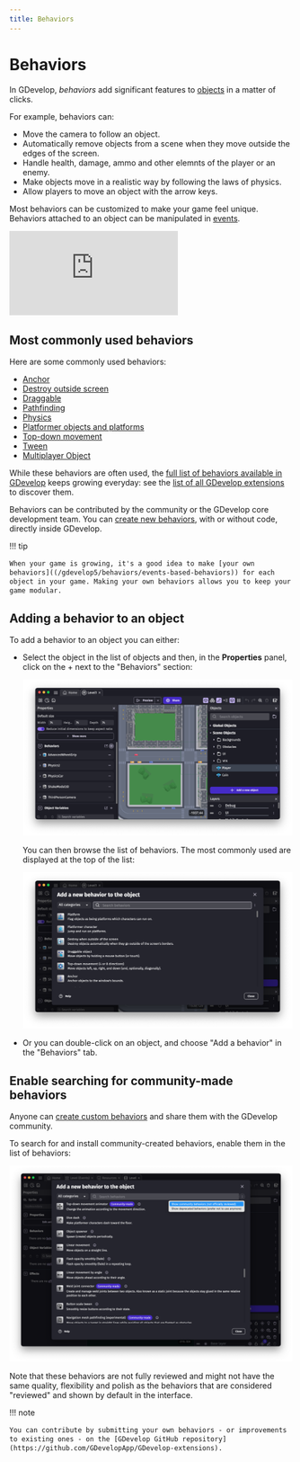 ```yaml
---
title: Behaviors
---
```

# Behaviors

In GDevelop, _behaviors_ add significant features to [objects](/gdevelop5/objects) in a matter of clicks.

For example, behaviors can:

* Move the camera to follow an object.
* Automatically remove objects from a scene when they move outside the edges of the screen.
* Handle health, damage, ammo and other elemnts of the player or an enemy.
* Make objects move in a realistic way by following the laws of physics.
* Allow players to move an object with the arrow keys.

Most behaviors can be customized to make your game feel unique. Behaviors attached to an object can be manipulated in [events](/gdevelop5/events).

<div class="video-container">
  <iframe src="https://www.youtube.com/embed/-U8WFcpUmMg" frameborder="0" allowfullscreen></iframe>
</div>

## Most commonly used behaviors

Here are some commonly used behaviors:

- [Anchor](/gdevelop5/behaviors/anchor)
- [Destroy outside screen](/gdevelop5/behaviors/destroyoutside)
- [Draggable](/gdevelop5/behaviors/draggable)
- [Pathfinding](/gdevelop5/behaviors/pathfinding)
- [Physics](/gdevelop5/behaviors/physics2)
- [Platformer objects and platforms](/gdevelop5/behaviors/platformer)
- [Top-down movement](/gdevelop5/behaviors/topdown)
- [Tween](/gdevelop5/behaviors/tween)
- [Multiplayer Object](/gdevelop5/all-features/multiplayer)

While these behaviors are often used, the [full list of behaviors available in GDevelop](/gdevelop5/extensions/) keeps growing everyday: see the [list of all GDevelop extensions](/gdevelop5/extensions/) to discover them.

Behaviors can be contributed by the community or the GDevelop core development team. You can [create new behaviors](/gdevelop5/behaviors/events-based-behaviors), with or without code, directly inside GDevelop.

!!! tip

    When your game is growing, it's a good idea to make [your own behaviors]((/gdevelop5/behaviors/events-based-behaviors)) for each object in your game. Making your own behaviors allows you to keep your game modular.

## Adding a behavior to an object

To add a behavior to an object you can either:

* Select the object in the list of objects and then, in the **Properties** panel, click on the + next to the "Behaviors" section:

  ![Add a behavior from the properties panel](./add-behavior-properties-panel.png)

  You can then browse the list of behaviors. The most commonly used are displayed at the top of the list:

  ![The list of behaviors](./add-behavior-list.png)

* Or you can double-click on an object, and choose "Add a behavior" in the "Behaviors" tab.

## Enable searching for community-made behaviors

Anyone can [create custom behaviors](/gdevelop5/behaviors/events-based-behaviors) and share them with the GDevelop community.

To search for and install community-created behaviors, enable them in the list of behaviors:

![Enable community behaviors](./community-behaviors.png)

Note that these behaviors are not fully reviewed and might not have the same quality, flexibility and polish as the behaviors that are considered "reviewed" and shown by default in the interface.

!!! note

    You can contribute by submitting your own behaviors - or improvements to existing ones - on the [GDevelop GitHub repository](https://github.com/GDevelopApp/GDevelop-extensions).
